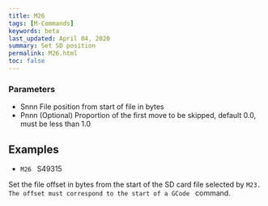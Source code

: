 ```yaml
---
title: M26
tags: [M-Commands] 
keywords: beta 
last_updated: April 04, 2020 
summary: Set SD position 
permalink: M26.html
toc: false 
---
```



### Parameters

* Snnn File position from start of file in bytes
* Pnnn (Optional) Proportion of the first move to be skipped, default 0.0, must be less than 1.0

## Examples

* ` M26  ` S49315

Set the file offset in bytes from the start of the SD card file selected by ` M23. The offset must correspond to the start of a GCode  ` command.

